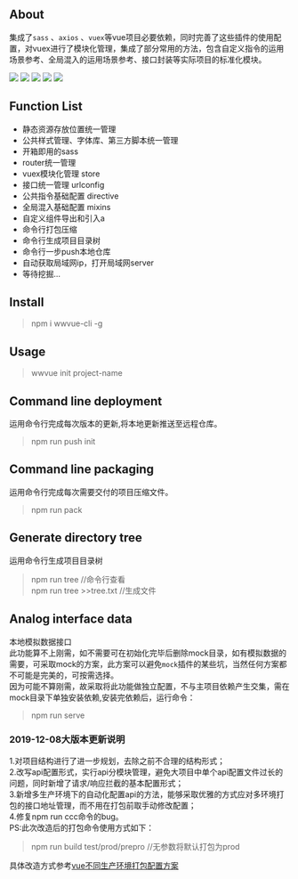 ## About

集成了`sass` 、`axios` 、`vuex`等vue项目必要依赖，同时完善了这些插件的使用配置，对vuex进行了模块化管理，集成了部分常用的方法，包含自定义指令的运用场景参考、全局混入的运用场景参考、接口封装等实际项目的标准化模块。

![](https://badgen.net/npm/dm/wwvue-cli)
![](https://badgen.net/npm/v/wwvue-cli)
![](https://badgen.net/npm/node/next)
![](https://badgen.net/github/commits/vannvan/wvue-cli)
![](https://badgen.net/github/last-commit/vannvan/wvue-cli)

## Function List
- 静态资源存放位置统一管理
- 公共样式管理、字体库、第三方脚本统一管理
- 开箱即用的sass
- router统一管理
- vuex模块化管理 store
- 接口统一管理  urlconfig
- 公共指令基础配置 directive
- 全局混入基础配置 mixins
- 自定义组件导出和引入a
- 命令行打包压缩  
- 命令行生成项目目录树
- 命令行一步push本地仓库
- 自动获取局域网ip，打开局域网server
- 等待挖掘...

## Install

> npm i wwvue-cli -g

## Usage

> wwvue init project-name

## Command line deployment

运用命令行完成每次版本的更新,将本地更新推送至远程仓库。

> npm run push init

## Command line packaging

运用命令行完成每次需要交付的项目压缩文件。

> npm run pack

## Generate directory tree

运用命令行生成项目目录树

> npm run tree    //命令行查看  
> npm run tree >>tree.txt    //生成文件  
## Analog interface data
本地模拟数据接口  
此功能算不上刚需，如不需要可在初始化完毕后删除mock目录，如有模拟数据的需要，可采取mock的方案，此方案可以避免`mock`插件的某些坑，当然任何方案都不可能是完美的，可按需选择。  
因为可能不算刚需，故采取将此功能做独立配置，不与主项目依赖产生交集，需在mock目录下单独安装依赖,安装完依赖后，运行命令：
> npm run serve


### 2019-12-08大版本更新说明
1.对项目结构进行了进一步规划，去除之前不合理的结构形式；  
2.改写api配置形式，实行api分模块管理，避免大项目中单个api配置文件过长的问题，同时新增了请求/响应拦截的基本配置形式；  
3.新增多生产环境下的自动化配置api的方法，能够采取优雅的方式应对多环境打包的接口地址管理，而不用在打包前取手动修改配置；  
4.修复npm run ccc命令的bug。   
PS:此次改造后的打包命令使用方式如下：
> npm run build test/prod/prepro  //无参数将默认打包为prod

具体改造方式参考[vue不同生产环境打包配置方案](https://github.com/vannvan/archives/blob/master/VUE/vue%E4%B8%8D%E5%90%8C%E7%94%9F%E4%BA%A7%E7%8E%AF%E5%A2%83%E6%89%93%E5%8C%85%E9%85%8D%E7%BD%AE%E6%96%B9%E6%A1%88.md)
